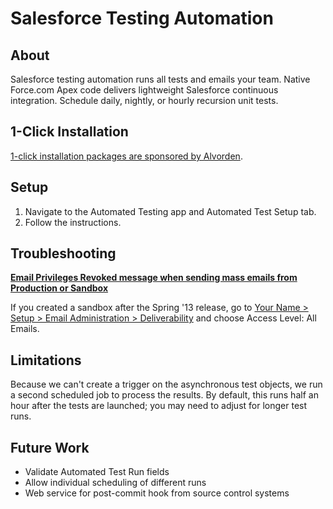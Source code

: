 Salesforce Testing Automation
=============================

About
-----    

Salesforce testing automation runs all tests and emails your team. Native Force.com Apex code delivers lightweight Salesforce continuous integration. Schedule daily, nightly, or hourly recursion unit tests.

1-Click Installation
------------

[1-click installation packages are sponsored by Alvorden](http://alvorden.com/install-automated-testing?utm_source=github&utm_medium=automated-testing).

Setup
-----

1. Navigate to the Automated Testing app and Automated Test Setup tab.
2. Follow the instructions. 

Troubleshooting
---------------
**[Email Privileges Revoked message when sending mass emails from Production or Sandbox](https://help.salesforce.com/HTViewSolution?id=000176020&language=en_US)**

If you created a sandbox after the Spring '13 release, go to [Your Name > Setup > Email Administration > Deliverability](https://test.salesforce.com/email/admin/editOrgEmailSettings.apexp) and choose Access Level: All Emails.  

Limitations
-----------

Because we can't create a trigger on the asynchronous test objects, we run a second scheduled job to process the results. By default, this runs half an hour after the tests are launched; you may need to adjust for longer test runs.

Future Work
-----------

* Validate Automated Test Run fields
* Allow individual scheduling of different runs
* Web service for post-commit hook from source control systems  
